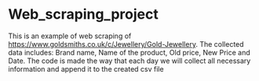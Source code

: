 # Web_scraping_project
This is an example of web scraping of https://www.goldsmiths.co.uk/c/Jewellery/Gold-Jewellery.  The collected data includes: Brand name, Name of the product, Old price, New Price and Date. The code is made the way that each day we will collect all necessary information and append it to the created csv file 

